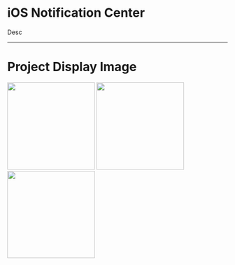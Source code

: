 # iOS Notification Center
Desc
<hr/>


# Project Display Image
<p>
  
<a href="https://github.com/erdenmustafa/ios_notification_center/blob/main/Screen/1.png" target="_blank">
<img src="https://github.com/erdenmustafa/ios_notification_center/blob/main/Screen/1.pngg" width="200" style="max-width:100%;"></a>
  
<a href="https://github.com/erdenmustafa/ios_notification_center/blob/main/Screen/2.png" target="_blank">
<img src="https://github.com/erdenmustafa/ios_notification_center/blob/main/Screen/2.pngg" width="200" style="max-width:100%;"></a>
  
<a href="https://github.com/erdenmustafa/ios_notification_center/blob/main/Screen/3.png" target="_blank">
<img src="https://github.com/erdenmustafa/ios_notification_center/blob/main/Screen/3.pngg" width="200" style="max-width:100%;"></a>
  
  
</p>  


